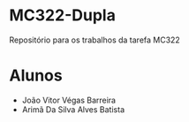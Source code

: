 # MC322-Dupla
Repositório para os trabalhos da tarefa MC322
# Alunos
* João Vitor Végas Barreira
* Arimã Da Silva Alves Batista
